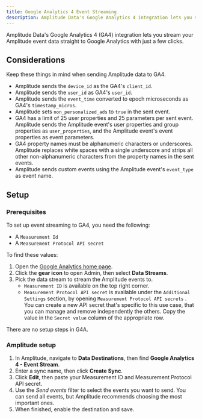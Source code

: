 ```yaml
---
title: Google Analytics 4 Event Streaming
description: Amplitude Data's Google Analytics 4 integration lets you stream your Amplitude event data straight to Google Analytics with just a few clicks.
---
```


Amplitude Data's Google Analytics 4 (GA4) integration lets you stream your Amplitude event data straight to Google Analytics with just a few clicks.

## Considerations

Keep these things in mind when sending Amplitude data to GA4. 

- Amplitude sends the `device_id` as the GA4's `client_id`.
- Amplitude sends the `user_id` as GA4's `user_id`.
- Amplitude sends the `event_time` converted to epoch microseconds as GA4's `timestamp_micros`.
- Amplitude sets `non_personalized_ads` to `true` in the sent event.
- GA4 has a limit of 25 user properties and 25 parameters per sent event. Amplitude sends the Amplitude event's user properties and group properties as `user_properties`, and the Amplitude event's event properties as event parameters.
- GA4 property names must be alphanumeric characters or underscores. Amplitude replaces white spaces with a single underscore and strips all other non-alphanumeric characters from the property names in the sent events.
- Amplitude sends custom events using the Amplitude event's `event_type` as event name.

## Setup

### Prerequisites

To set up event streaming to GA4, you need the following: 

- A `Measurement Id` 
- A `Measurement Protocol API secret`

To find these values:

1. Open the [Google Analytics home page](https://analytics.google.com/analytics/web). 
2. Click the **gear icon** to open Admin, then select **Data Streams**. 
3. Pick the data stream to stream the Amplitude events to.
   - `Measurement ID` is available on the top right corner.
   - `Measurement Protocol API secret` is available under the `Additional Settings` section, by opening `Measurement Protocol API secrets` . You can create a new API secret that's specific to this use case, that you can manage and remove independently the others. Copy the value in the `Secret value` column of the appropriate row.

There are no setup steps in G4A.

### Amplitude setup 

1. In Amplitude, navigate to **Data Destinations**, then find **Google Analytics 4 - Event Stream**.
2. Enter a sync name, then click **Create Sync**.
3. Click **Edit**, then paste your Measurement ID and Measurement Protocol API secret.
4. Use the _Send events_ filter to select the events you want to send. You can send all events, but Amplitude recommends choosing the most important ones.
5. When finished, enable the destination and save.
